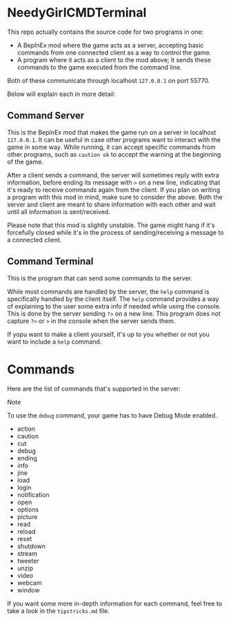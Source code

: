 # NeedyGirlCMDTerminal

This repo actually contains the source code for two programs in one:

- A BepInEx mod where the game acts as a server, accepting basic commands from one connected client as a way to control the game.
- A program where it acts as a client to the mod above; it sends these commands to the game executed from the command line.

Both of these communicate through localhost `127.0.0.1` on port 55770.

Below will explain each in more detail:

## Command Server

This is the BepInEx mod that makes the game run on a server in localhost `127.0.0.1`.
It can be useful in case other programs want to interact with the game in some way.
While running, it can accept specific commands from other programs, such as `caution ok` to accept the warning at the beginning of the game.

After a client sends a command, the server will sometimes reply with extra information, before ending its message with `>` on a new line, indicating that it's ready to receive commands again from the client.
If you plan on writing a program with this mod in mind, make sure to consider the above. Both the server and client are meant to share information with each other and wait until all information is sent/received.

Please note that this mod is slightly unstable. The game might hang if it's forcefully closed while it's in the process of sending/receiving a message to a connected client.

## Command Terminal

This is the program that can send some commands to the server.

While most commands are handled by the server, the `help` command is specifically handled by the client itself. 
The `help` command provides a way of explaining to the user some extra info if needed while using the console.
This is done by the server sending `?>` on a new line. This program does not capture `?>` or `>` in the console when the server sends them.

If yopu want to make a client yourself, it's up to you whether or not you want to include a `help` command.

# Commands

Here are the list of commands that's supported in the server:

> [!NOTE]
> To use the `debug` command, your game has to have Debug Mode enabled. 

- action
- caution
- cut
- debug
- ending
- info
- jine
- load
- login
- notification
- open
- options
- picture
- read
- reload
- reset
- shutdown
- stream
- tweeter
- unzip
- video
- webcam 
- window

If you want some more in-depth information for each command, feel free to take a look in the `tipstricks.md` file.
